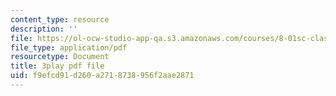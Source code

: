 ```yaml
---
content_type: resource
description: ''
file: https://ol-ocw-studio-app-qa.s3.amazonaws.com/courses/8-01sc-classical-mechanics-fall-2016/f9efcd91d260a2718738956f2aae2871_1UdGbyj8924.pdf
file_type: application/pdf
resourcetype: Document
title: 3play pdf file
uid: f9efcd91-d260-a271-8738-956f2aae2871
---
```

